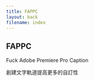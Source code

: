 ```yaml
---
title: FAPPC
layout: back
filename: index
--- 
```


## FAPPC

Fuck Adobe Premiere Pro Caption

創建文字軌道提高更多的自訂性
